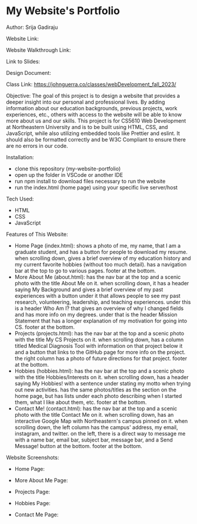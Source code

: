 # My Website's Portfolio
Author: Srija Gadiraju

Website Link:

Website Walkthrough Link:

Link to Slides:

Design Document:

Class Link: https://johnguerra.co/classes/webDevelopment_fall_2023/

Objective: The goal of this project is to design a website that provides a deeper insight into our personal and professional lives. By adding information about our education backgrounds, previous projects, work experiences, etc., others with access to the website will be able to know more about us and our skills. This project is for CS5610 Web Development at Northeastern University and is to be built using HTML, CSS, and JavaScript, while also utilizing embedded tools like Prettier and eslint. It should also be formatted correctly and be W3C Compliant to ensure there are no errors in our code. 

Installation:
- clone this repository (my-website-portfolio)
- open up the folder in VSCode or another IDE
- run npm install to download files necessary to run the website 
- run the index.html (home page) using your specific live server/host

Tech Used:
- HTML
- CSS
- JavaScript

Features of This Website:
- Home Page (index.html): shows a photo of me, my name, that I am a graduate student, and has a button for people to download my resume. when scrolling down, gives a brief overview of my education history and my current favorite hobbies (without too much detail). has a navigation bar at the top to go to various pages. footer at the bottom. 
- More About Me (about.html): has the nav bar at the top and a scenic photo with the title About Me on it. when scrolling down, it has a header saying My Background and gives a brief overview of my past experiences with a button under it that allows people to see my past research, volunteering, leadership, and teaching experiences. under this is a header Who Am I? that gives an overview of why I changed fields and has more info on my degrees. under that is the header Mission Statement that has a longer explanation of my motivation for going into CS. footer at the bottom.
- Projects (projects.html): has the nav bar at the top and a scenic photo with the title My CS Projects on it. when scrolling down, has a column titled Medical Diagnosis Tool with information on that project below it and a button that links to the GitHub page for more info on the project. the right column has a photo of future directions for that project. footer at the bottom.
- Hobbies (hobbies.html): has the nav bar at the top and a scenic photo with the title Hobbies/Interests on it. when scrolling down, has a header saying My Hobbies! with a sentence under stating my motto when trying out new activities. has the same photos/titles as the section on the home page, but has lists under each photo describing when I started them, what I like about them, etc. footer at the bottom.
- Contact Me! (contact.html): has the nav bar at the top and a scenic photo with the title Contact Me on it. when scrolling down, has an interactive Google Map with Northeastern's campus pinned on it. when scrolling down, the left column has the campus' address, my email, instagram, and twitter. on the left, there is a direct way to message me with a name bar, email bar, subject bar, message bar, and a Send Message! button at the bottom. footer at the bottom.


Website Screenshots:

- Home Page:

- More About Me Page:

- Projects Page:

- Hobbies Page:

- Contact Me Page:

